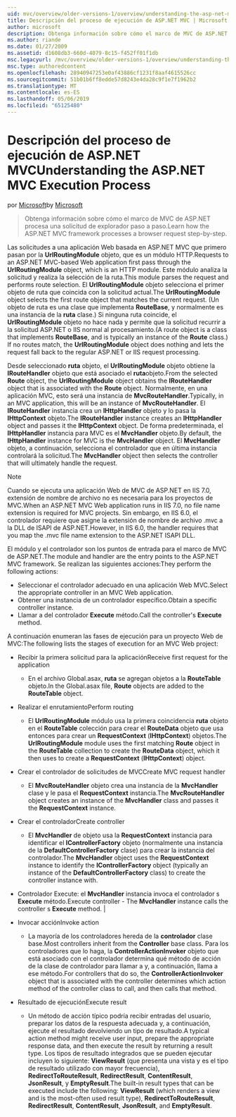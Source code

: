 ```yaml
---
uid: mvc/overview/older-versions-1/overview/understanding-the-asp-net-mvc-execution-process
title: Descripción del proceso de ejecución de ASP.NET MVC | Microsoft Docs
author: microsoft
description: Obtenga información sobre cómo el marco de MVC de ASP.NET procesa una solicitud de explorador paso a paso.
ms.author: riande
ms.date: 01/27/2009
ms.assetid: d1608db3-660d-4079-8c15-f452ff01f1db
msc.legacyurl: /mvc/overview/older-versions-1/overview/understanding-the-asp-net-mvc-execution-process
msc.type: authoredcontent
ms.openlocfilehash: 28940947253e0af43886cf1231f8aaf4615526cc
ms.sourcegitcommit: 51b01b6ff8edde57d8243e4da28c9f1e7f1962b2
ms.translationtype: MT
ms.contentlocale: es-ES
ms.lasthandoff: 05/06/2019
ms.locfileid: "65125480"
---
```

# <a name="understanding-the-aspnet-mvc-execution-process"></a><span data-ttu-id="0b6b4-103">Descripción del proceso de ejecución de ASP.NET MVC</span><span class="sxs-lookup"><span data-stu-id="0b6b4-103">Understanding the ASP.NET MVC Execution Process</span></span>

<span data-ttu-id="0b6b4-104">por [Microsoft](https://github.com/microsoft)</span><span class="sxs-lookup"><span data-stu-id="0b6b4-104">by [Microsoft](https://github.com/microsoft)</span></span>

> <span data-ttu-id="0b6b4-105">Obtenga información sobre cómo el marco de MVC de ASP.NET procesa una solicitud de explorador paso a paso.</span><span class="sxs-lookup"><span data-stu-id="0b6b4-105">Learn how the ASP.NET MVC framework processes a browser request step-by-step.</span></span>

<span data-ttu-id="0b6b4-106">Las solicitudes a una aplicación Web basada en ASP.NET MVC que primero pasan por la **UrlRoutingModule** objeto, que es un módulo HTTP.</span><span class="sxs-lookup"><span data-stu-id="0b6b4-106">Requests to an ASP.NET MVC-based Web application first pass through the **UrlRoutingModule** object, which is an HTTP module.</span></span> <span data-ttu-id="0b6b4-107">Este módulo analiza la solicitud y realiza la selección de la ruta.</span><span class="sxs-lookup"><span data-stu-id="0b6b4-107">This module parses the request and performs route selection.</span></span> <span data-ttu-id="0b6b4-108">El **UrlRoutingModule** objeto selecciona el primer objeto de ruta que coincida con la solicitud actual.</span><span class="sxs-lookup"><span data-stu-id="0b6b4-108">The **UrlRoutingModule** object selects the first route object that matches the current request.</span></span> <span data-ttu-id="0b6b4-109">(Un objeto de ruta es una clase que implementa **RouteBase**, y normalmente es una instancia de la **ruta** clase.) Si ninguna ruta coincide, el **UrlRoutingModule** objeto no hace nada y permite que la solicitud recurrir a la solicitud ASP.NET o IIS normal al procesamiento.</span><span class="sxs-lookup"><span data-stu-id="0b6b4-109">(A route object is a class that implements **RouteBase**, and is typically an instance of the **Route** class.) If no routes match, the **UrlRoutingModule** object does nothing and lets the request fall back to the regular ASP.NET or IIS request processing.</span></span>

<span data-ttu-id="0b6b4-110">Desde seleccionado **ruta** objeto, el **UrlRoutingModule** objeto obtiene la **IRouteHandler** objeto que está asociado el **ruta**objeto.</span><span class="sxs-lookup"><span data-stu-id="0b6b4-110">From the selected **Route** object, the **UrlRoutingModule** object obtains the **IRouteHandler** object that is associated with the **Route** object.</span></span> <span data-ttu-id="0b6b4-111">Normalmente, en una aplicación MVC, esto será una instancia de **MvcRouteHandler**.</span><span class="sxs-lookup"><span data-stu-id="0b6b4-111">Typically, in an MVC application, this will be an instance of **MvcRouteHandler**.</span></span> <span data-ttu-id="0b6b4-112">El **IRouteHandler** instancia crea un **IHttpHandler** objeto y lo pasa la **IHttpContext** objeto.</span><span class="sxs-lookup"><span data-stu-id="0b6b4-112">The **IRouteHandler** instance creates an **IHttpHandler** object and passes it the **IHttpContext** object.</span></span> <span data-ttu-id="0b6b4-113">De forma predeterminada, el **IHttpHandler** instancia para MVC es el **MvcHandler** objeto.</span><span class="sxs-lookup"><span data-stu-id="0b6b4-113">By default, the **IHttpHandler** instance for MVC is the **MvcHandler** object.</span></span> <span data-ttu-id="0b6b4-114">El **MvcHandler** objeto, a continuación, selecciona el controlador que en última instancia controlará la solicitud.</span><span class="sxs-lookup"><span data-stu-id="0b6b4-114">The **MvcHandler** object then selects the controller that will ultimately handle the request.</span></span>

> [!NOTE]
> <span data-ttu-id="0b6b4-115">Cuando se ejecuta una aplicación Web de MVC de ASP.NET en IIS 7.0, extensión de nombre de archivo no es necesaria para los proyectos de MVC.</span><span class="sxs-lookup"><span data-stu-id="0b6b4-115">When an ASP.NET MVC Web application runs in IIS 7.0, no file name extension is required for MVC projects.</span></span> <span data-ttu-id="0b6b4-116">Sin embargo, en IIS 6.0, el controlador requiere que asigne la extensión de nombre de archivo .mvc a la DLL de ISAPI de ASP.NET.</span><span class="sxs-lookup"><span data-stu-id="0b6b4-116">However, in IIS 6.0, the handler requires that you map the .mvc file name extension to the ASP.NET ISAPI DLL.</span></span>

<span data-ttu-id="0b6b4-117">El módulo y el controlador son los puntos de entrada para el marco de MVC de ASP.NET.</span><span class="sxs-lookup"><span data-stu-id="0b6b4-117">The module and handler are the entry points to the ASP.NET MVC framework.</span></span> <span data-ttu-id="0b6b4-118">Se realizan las siguientes acciones:</span><span class="sxs-lookup"><span data-stu-id="0b6b4-118">They perform the following actions:</span></span>

- <span data-ttu-id="0b6b4-119">Seleccionar el controlador adecuado en una aplicación Web MVC.</span><span class="sxs-lookup"><span data-stu-id="0b6b4-119">Select the appropriate controller in an MVC Web application.</span></span>
- <span data-ttu-id="0b6b4-120">Obtener una instancia de un controlador específico.</span><span class="sxs-lookup"><span data-stu-id="0b6b4-120">Obtain a specific controller instance.</span></span>
- <span data-ttu-id="0b6b4-121">Llamar a del controlador **Execute** método.</span><span class="sxs-lookup"><span data-stu-id="0b6b4-121">Call the controller's **Execute** method.</span></span>

<span data-ttu-id="0b6b4-122">A continuación enumeran las fases de ejecución para un proyecto Web de MVC:</span><span class="sxs-lookup"><span data-stu-id="0b6b4-122">The following lists the stages of execution for an MVC Web project:</span></span>

- <span data-ttu-id="0b6b4-123">Recibir la primera solicitud para la aplicación</span><span class="sxs-lookup"><span data-stu-id="0b6b4-123">Receive first request for the application</span></span> 

    - <span data-ttu-id="0b6b4-124">En el archivo Global.asax, **ruta** se agregan objetos a la **RouteTable** objeto.</span><span class="sxs-lookup"><span data-stu-id="0b6b4-124">In the Global.asax file, **Route** objects are added to the **RouteTable** object.</span></span>
- <span data-ttu-id="0b6b4-125">Realizar el enrutamiento</span><span class="sxs-lookup"><span data-stu-id="0b6b4-125">Perform routing</span></span> 

    - <span data-ttu-id="0b6b4-126">El **UrlRoutingModule** módulo usa la primera coincidencia **ruta** objeto en el **RouteTable** colección para crear el **RouteData** objeto que usa entonces para crear un **RequestContext** (**IHttpContext**) objetos.</span><span class="sxs-lookup"><span data-stu-id="0b6b4-126">The **UrlRoutingModule** module uses the first matching **Route** object in the **RouteTable** collection to create the **RouteData** object, which it then uses to create a **RequestContext** (**IHttpContext**) object.</span></span>
- <span data-ttu-id="0b6b4-127">Crear el controlador de solicitudes de MVC</span><span class="sxs-lookup"><span data-stu-id="0b6b4-127">Create MVC request handler</span></span> 

    - <span data-ttu-id="0b6b4-128">El **MvcRouteHandler** objeto crea una instancia de la **MvcHandler** clase y le pasa el **RequestContext** instancia.</span><span class="sxs-lookup"><span data-stu-id="0b6b4-128">The **MvcRouteHandler** object creates an instance of the **MvcHandler** class and passes it the **RequestContext** instance.</span></span>
- <span data-ttu-id="0b6b4-129">Crear el controlador</span><span class="sxs-lookup"><span data-stu-id="0b6b4-129">Create controller</span></span> 

    - <span data-ttu-id="0b6b4-130">El **MvcHandler** de objeto usa la **RequestContext** instancia para identificar el **IControllerFactory** objeto (normalmente una instancia de la  **DefaultControllerFactory** clase) para crear la instancia del controlador.</span><span class="sxs-lookup"><span data-stu-id="0b6b4-130">The **MvcHandler** object uses the **RequestContext** instance to identify the **IControllerFactory** object (typically an instance of the **DefaultControllerFactory** class) to create the controller instance with.</span></span>
- <span data-ttu-id="0b6b4-131">Controlador Execute: el **MvcHandler** instancia invoca el controlador s **Execute** método.</span><span class="sxs-lookup"><span data-stu-id="0b6b4-131">Execute controller - The **MvcHandler** instance calls the controller s **Execute** method.</span></span> |
- <span data-ttu-id="0b6b4-132">Invocar acción</span><span class="sxs-lookup"><span data-stu-id="0b6b4-132">Invoke action</span></span> 

    - <span data-ttu-id="0b6b4-133">La mayoría de los controladores hereda de la **controlador** clase base.</span><span class="sxs-lookup"><span data-stu-id="0b6b4-133">Most controllers inherit from the **Controller** base class.</span></span> <span data-ttu-id="0b6b4-134">Para los controladores que lo haga, la **ControllerActionInvoker** objeto que está asociado con el controlador determina qué método de acción de la clase de controlador para llamar a y, a continuación, llama a ese método.</span><span class="sxs-lookup"><span data-stu-id="0b6b4-134">For controllers that do so, the **ControllerActionInvoker** object that is associated with the controller determines which action method of the controller class to call, and then calls that method.</span></span>
- <span data-ttu-id="0b6b4-135">Resultado de ejecución</span><span class="sxs-lookup"><span data-stu-id="0b6b4-135">Execute result</span></span> 

    - <span data-ttu-id="0b6b4-136">Un método de acción típico podría recibir entradas del usuario, preparar los datos de la respuesta adecuada y, a continuación, ejecute el resultado devolviendo un tipo de resultado.</span><span class="sxs-lookup"><span data-stu-id="0b6b4-136">A typical action method might receive user input, prepare the appropriate response data, and then execute the result by returning a result type.</span></span> <span data-ttu-id="0b6b4-137">Los tipos de resultado integrados que se pueden ejecutar incluyen lo siguiente: **ViewResult** (que presenta una vista y es el tipo de resultado utilizado con mayor frecuencia), **RedirectToRouteResult**, **RedirectResult**, **ContentResult**,  **JsonResult**, y **EmptyResult**.</span><span class="sxs-lookup"><span data-stu-id="0b6b4-137">The built-in result types that can be executed include the following: **ViewResult** (which renders a view and is the most-often used result type), **RedirectToRouteResult**, **RedirectResult**, **ContentResult**, **JsonResult**, and **EmptyResult**.</span></span>
